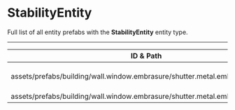 # StabilityEntity
Full list of all <Badge type="warning" text="2"/> entity prefabs with the **StabilityEntity** entity type.

---
| ID & Path |
| --- |
| <Badge type="tip" text="24789485"/> <br> assets/prefabs/building/wall.window.embrasure/shutter.metal.embrasure.a.prefab |
| <Badge type="tip" text="2780652337"/> <br> assets/prefabs/building/wall.window.embrasure/shutter.metal.embrasure.b.prefab |
